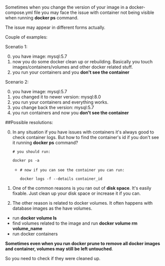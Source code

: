 Sometimes when you change the version of your image in a docker-compose.yml file you may face the issue with container not being visible when running **docker ps** command.

The issue may appear in different forms actually.

Couple of examples:

Scenatio 1:

0) you have image: mysql:5.7
1) now you do some docker clean up or rebuilding. Basically you touch images/containers/volumes and other docker related stuff.
2) you run your containers and you **don't see the container**

Scenario 2:

0) you have image: mysql:5.7
1) you changed it to newer version: mysql:8.0
2) you run your containers and everything works.
3) you change back the version: mysql:5.7
4) you run containers and now you **don't see the container**

##Possible resolutions:

0) In any situation if you have issues with containers it's always good to check container logs.
   But how to find the container's id if you don't see it running **docker ps** command?
     ```
     # you should run:
     
     docker ps -a
     ```
   - ```
     # now if you can see the container you can run:
     
     docker logs -f --details container_id
     ```

2) One of the common reasons is you ran out of **disk space**. It's easily fixable. Just clean up your disk space or increase it if you can.

3) The other reason is related to docker volumes. It often happens with database images as the have volumes.
  - run **docker volume ls**
  - find volumes related to the image and run **docker volume rm volume_name**
  - run docker containers

**Sometimes even when you run docker prune to remove all docker images and container, volumes may still be left untouched**.

So you need to check if they were cleaned up.
  
